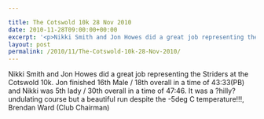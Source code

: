```yaml
---

title: The Cotswold 10k 28 Nov 2010
date: 2010-11-28T09:00:00+00:00
excerpt: '<p>Nikki Smith and Jon Howes did a great job representing the Striders at the Cotswold 10k. Jon finished 16th Male / 18th overall in a time of 43:33(PB) and Nikki was 5th lady / 30th overall in a time of 47:46. It was a ?hilly? undulating course but a beautiful run despite the -5deg C temperature!!!, Brendan Ward (Club Chairman)</p>'
layout: post
permalink: /2010/11/The-Cotswold-10k-28-Nov-2010/
---
```

Nikki Smith and Jon Howes did a great job representing the Striders at the Cotswold 10k. Jon finished 16th Male / 18th overall in a time of 43:33(PB) and Nikki was 5th lady / 30th overall in a time of 47:46. It was a ?hilly? undulating course but a beautiful run despite the -5deg C temperature!!!, Brendan Ward (Club Chairman)